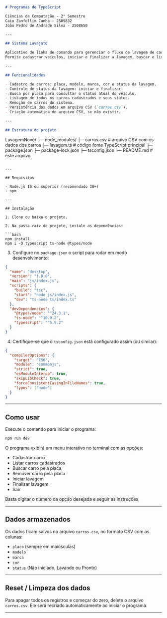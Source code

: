 ```markdown
# Programas de TypeScript

Ciências da Computação - 2° Semestre  
Caio Zanfollim Cunha - 2509832  
João Pedro de Andrade Silva - 2508650  

---

## Sistema Lavajato

Aplicativo de linha de comando para gerenciar o fluxo de lavagem de carros em um lavajato.  
Permite cadastrar veículos, iniciar e finalizar a lavagem, buscar e listar carros, com os dados salvos em arquivo CSV para persistência simples.

---

## Funcionalidades

- Cadastro de carros: placa, modelo, marca, cor e status da lavagem.
- Controle de status da lavagem: iniciar e finalizar.
- Busca por placa para consultar o status atual do veículo.
- Listagem de todos os carros cadastrados e seus status.
- Remoção de carros do sistema.
- Persistência dos dados em arquivo CSV (`carros.csv`).
- Criação automática do arquivo CSV, se não existir.

---

## Estrutura do projeto

```

LavagemNovo/
├─ node\_modules/
├─ carros.csv         # arquivo CSV com os dados dos carros
├─ lavagem.ts         # código fonte TypeScript principal
├─ package.json
├─ package-lock.json
├─ tsconfig.json
└─ README.md          # este arquivo

````

---

## Requisitos

- Node.js 16 ou superior (recomendado 18+)
- npm

---

## Instalação

1. Clone ou baixe o projeto.

2. Na pasta raiz do projeto, instale as dependências:

```bash
npm install
npm i -D typescript ts-node @types/node
````

3. Configure no `package.json` o script para rodar em modo desenvolvimento:

```json
{
  "name": "desktop",
  "version": "1.0.0",
  "main": "js/index.js",
  "scripts": {
    "build": "tsc",
    "start": "node js/index.js",
    "dev": "ts-node ts/index.ts"
  },
  "devDependencies": {
    "@types/node": "^24.3.1",
    "ts-node": "^10.9.2",
    "typescript": "^5.9.2"
  }
}
```

4. Certifique-se que o `tsconfig.json` está configurado assim (ou similar):

```json
{
  "compilerOptions": {
    "target": "ES6",
    "module": "commonjs",
    "strict": true,
    "esModuleInterop": true,
    "skipLibCheck": true,
    "forceConsistentCasingInFileNames": true,
    "types": ["node"]
  }
}
```

---

## Como usar

Execute o comando para iniciar o programa:

```bash
npm run dev
```

O programa exibirá um menu interativo no terminal com as opções:

* Cadastrar carro
* Listar carros cadastrados
* Buscar carro pela placa
* Remover carro pela placa
* Iniciar lavagem
* Finalizar lavagem
* Sair

Basta digitar o número da opção desejada e seguir as instruções.

---

## Dados armazenados

Os dados ficam salvos no arquivo `carros.csv`, no formato CSV com as colunas:

* `placa` (sempre em maiúsculas)
* `modelo`
* `marca`
* `cor`
* `status` (Não iniciado, Lavando ou Pronto)

---

## Reset / Limpeza dos dados

Para apagar todos os registros e começar do zero, delete o arquivo `carros.csv`.
Ele será recriado automaticamente ao iniciar o programa.

---

